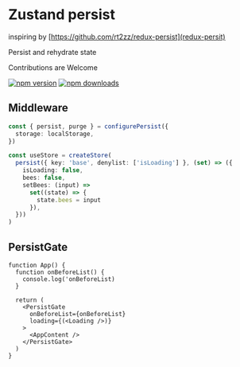 # Zustand persist

inspiring by [https://github.com/rt2zz/redux-persist](redux-persit)

Persist and rehydrate state

Contributions are Welcome

[![npm version](https://img.shields.io/npm/v/zustand-persist.svg?style=flat-square)](https://www.npmjs.com/package/zustand-persist) [![npm downloads](https://img.shields.io/npm/dm/zustand-persist.svg?style=flat-square)](https://www.npmjs.com/package/zustand-persist)

## Middleware

```ts
const { persist, purge } = configurePersist({
  storage: localStorage,
})

const useStore = createStore(
  persist({ key: 'base', denylist: ['isLoading'] }, (set) => ({
    isLoading: false,
    bees: false,
    setBees: (input) =>
      set((state) => {
        state.bees = input
      }),
  }))
)
```

## PersistGate

```tsx
function App() {
  function onBeforeList() {
    console.log('onBeforeList)
  }

  return (
    <PersistGate
      onBeforeList={onBeforeList}
      loading={(<Loading />)}
    >
      <AppContent />
    </PersistGate>
  )
}
```

